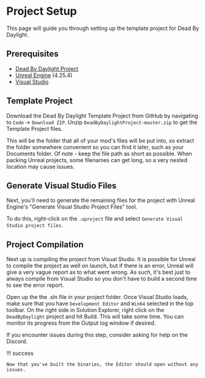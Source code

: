# Project Setup

This page will guide you through setting up the template project for Dead By Daylight.

## Prerequisites

- [Dead By Daylight Project](https://github.com/ModByDaylight/DeadByDaylightProject)
- [Unreal Engine](https://www.unrealengine.com/en-US/download) (4.25.4)
- [Visual Studio](https://visualstudio.microsoft.com/)

## Template Project

Download the Dead By Daylight Template Project from GitHub by navigating to `Code` → `Download ZIP`. Unzip `DeadByDaylightProject-master.zip` to get the Template Project files.

This will be the folder that all of your mod's files will be put into, so extract the folder somewhere convenient so you can find it later, such as your Documents folder. Of note - keep the file path as short as possible. When packing Unreal projects, some filenames can get long, so a very nested location may cause issues.

## Generate Visual Studio Files

Next, you'll need to generate the remaining files for the project with Unreal Engine's "Generate Visual Studio Project Files" tool.

To do this, right-click on the `.uproject` file and select `Generate Visual Studio project files`.

## Project Compilation

Next up is compiling the project from Visual Studio. It is possible for Unreal to compile the project as well on launch, but if there is an error, Unreal will give a very vague report as to what went wrong. As such, it's best just to always compile from Visual Studio so you don't have to build a second time to see the error report.

Open up the the .sln file in your project folder. Once Visual Studio loads, make sure that you have `Development Editor` and `Win64` selected in the top toolbar. On the right side in Solution Explorer, right click on the `DeadByDaylight` project and hit Build. This will take some time. You can monitor its progress from the Output log window if desired.

If you encounter issues during this step, consider asking for help on the Discord.

!!! success

    Now that you've built the binaries, the Editor should open without any issues.